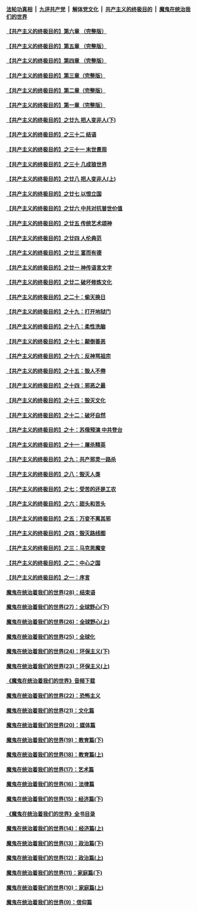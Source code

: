 ####  [法轮功真相](../../../../basic/blob/master/README.md?t=04031430) &nbsp;|&nbsp; [九评共产党](../../../../9ping.md/blob/master/README.md?t=04031430) &nbsp;|&nbsp; [解体党文化](../../../../jtdwh.md/blob/master/README.md?t=04031430)  &nbsp;|&nbsp; [共产主义的终极目的](../../../../gczydzjmd.md/blob/master/README.md?t=04031430) &nbsp;|&nbsp; [魔鬼在统治我们的世界](../../../../mgztzwmdsj.md/blob/master/README.md?t=04031430) 

#### [【共产主义的终极目的】第六章 （完整版）](../pages/nsc422/n11428913.md?t=04031430) 

#### [【共产主义的终极目的】第五章 （完整版）](../pages/nsc422/n11428912.md?t=04031430) 

#### [【共产主义的终极目的】第四章 （完整版）](../pages/nsc422/n11428907.md?t=04031430) 

#### [【共产主义的终极目的】第三章（完整版）](../pages/nsc422/n11428848.md?t=04031430) 

#### [【共产主义的终极目的】第二章（完整版）](../pages/nsc422/n11428831.md?t=04031430) 

#### [【共产主义的终极目的】第一章（完整版）](../pages/nsc422/n11417651.md?t=04031430) 

#### [【共产主义的终极目的】之廿九 把人变非人(下)](../pages/nsc422/n11344140.md?t=04031430) 

#### [【共产主义的终极目的】之三十二 结语](../pages/nsc422/n11360535.md?t=04031430) 

#### [【共产主义的终极目的】之三十一 末世景观](../pages/nsc422/n11351129.md?t=04031430) 

#### [【共产主义的终极目的】之三十 几成狼世界](../pages/nsc422/n11348280.md?t=04031430) 

#### [【共产主义的终极目的】之廿八 把人变非人(上)](../pages/nsc422/n11340492.md?t=04031430) 

#### [【共产主义的终极目的】之廿七 以恨立国](../pages/nsc422/n11336944.md?t=04031430) 

#### [【共产主义的终极目的】之廿六 中共对抗普世价值](../pages/nsc422/n11324785.md?t=04031430) 

#### [【共产主义的终极目的】之廿五 传统艺术颂神](../pages/nsc422/n11296396.md?t=04031430) 

#### [【共产主义的终极目的】之廿四 人伦典范](../pages/nsc422/n11296397.md?t=04031430) 

#### [【共产主义的终极目的】之廿三 富而有德](../pages/nsc422/n11283598.md?t=04031430) 

#### [【共产主义的终极目的】之廿一 神传语言文字](../pages/nsc422/n11263265.md?t=04031430) 

#### [【共产主义的终极目的】之廿二 破坏修炼文化](../pages/nsc422/n11245728.md?t=04031430) 

#### [【共产主义的终极目的】之二十：偷天换日](../pages/nsc422/n11238846.md?t=04031430) 

#### [【共产主义的终极目的】之十九：打开地狱门](../pages/nsc422/n11206376.md?t=04031430) 

#### [【共产主义的终极目的】之十八：柔性洗脑](../pages/nsc422/n11199994.md?t=04031430) 

#### [【共产主义的终极目的】之十七：颠倒善恶](../pages/nsc422/n11179782.md?t=04031430) 

#### [【共产主义的终极目的】之十六：反神骂祖宗](../pages/nsc422/n11166798.md?t=04031430) 

#### [【共产主义的终极目的】之十五：毁人不倦](../pages/nsc422/n11166792.md?t=04031430) 

#### [【共产主义的终极目的】之十四：邪恶之最](../pages/nsc422/n11150249.md?t=04031430) 

#### [【共产主义的终极目的】之十三：毁灭文化](../pages/nsc422/n11135227.md?t=04031430) 

#### [【共产主义的终极目的】之十二：破坏自然](../pages/nsc422/n11135214.md?t=04031430) 

#### [【共产主义的终极目的】之十：苏俄预演 中共登台](../pages/nsc422/n11118424.md?t=04031430) 

#### [【共产主义的终极目的】之十一：屠杀精英](../pages/nsc422/n11118442.md?t=04031430) 

#### [【共产主义的终极目的】之九：共产邪灵一路杀](../pages/nsc422/n11114139.md?t=04031430) 

#### [【共产主义的终极目的】之八：毁灭人类](../pages/nsc422/n11108503.md?t=04031430) 

#### [【共产主义的终极目的】之七：受苦的还是工农](../pages/nsc422/n11101809.md?t=04031430) 

#### [【共产主义的终极目的】之六：甜头和苦头](../pages/nsc422/n11096971.md?t=04031430) 

#### [【共产主义的终极目的】之五：万变不离其邪](../pages/nsc422/n11091285.md?t=04031430) 

#### [【共产主义的终极目的】之四：毁灭路线图](../pages/nsc422/n11086284.md?t=04031430) 

#### [【共产主义的终极目的】之三：马克思魔变](../pages/nsc422/n11061941.md?t=04031430) 

#### [【共产主义的终极目的】之二：中心之国](../pages/nsc422/n11047728.md?t=04031430) 

#### [【共产主义的终极目的】之一：序言](../pages/nsc422/n11086077.md?t=04031430) 

#### [魔鬼在统治着我们的世界(28)：结束语](../pages/nsc422/n10936246.md?t=04031430) 

#### [魔鬼在统治着我们的世界(27)：全球野心(下)](../pages/nsc422/n10928319.md?t=04031430) 

#### [魔鬼在统治着我们的世界(26)：全球野心(上)](../pages/nsc422/n10900318.md?t=04031430) 

#### [魔鬼在统治着我们的世界(25)：全球化](../pages/nsc422/n10788205.md?t=04031430) 

#### [魔鬼在统治着我们的世界(24)：环保主义(下)](../pages/nsc422/n10695307.md?t=04031430) 

#### [魔鬼在统治着我们的世界(23)：环保主义(上)](../pages/nsc422/n10688613.md?t=04031430) 

#### [《魔鬼在统治着我们的世界》音频下载](../pages/nsc422/n10635553.md?t=04031430) 

#### [魔鬼在统治着我们的世界(22)：恐怖主义](../pages/nsc422/n10614727.md?t=04031430) 

#### [魔鬼在统治着我们的世界(21)：文化篇](../pages/nsc422/n10597706.md?t=04031430) 

#### [魔鬼在统治着我们的世界(20)：媒体篇](../pages/nsc422/n10586579.md?t=04031430) 

#### [魔鬼在统治着我们的世界(19)：教育篇(下)](../pages/nsc422/n10564808.md?t=04031430) 

#### [魔鬼在统治着我们的世界(18)：教育篇(上)](../pages/nsc422/n10526970.md?t=04031430) 

#### [魔鬼在统治着我们的世界(17)：艺术篇](../pages/nsc422/n10499093.md?t=04031430) 

#### [魔鬼在统治着我们的世界(16)：法律篇](../pages/nsc422/n10485969.md?t=04031430) 

#### [魔鬼在统治着我们的世界(15)：经济篇(下)](../pages/nsc422/n10469975.md?t=04031430) 

#### [《魔鬼在统治着我们的世界》全书目录](../pages/nsc422/n10464261.md?t=04031430) 

#### [魔鬼在统治着我们的世界(14)：经济篇(上)](../pages/nsc422/n10457370.md?t=04031430) 

#### [魔鬼在统治着我们的世界(13)：政治篇(下)](../pages/nsc422/n10448270.md?t=04031430) 

#### [魔鬼在统治着我们的世界(12)：政治篇(上)](../pages/nsc422/n10444576.md?t=04031430) 

#### [魔鬼在统治着我们的世界(11)：家庭篇(下)](../pages/nsc422/n10440961.md?t=04031430) 

#### [魔鬼在统治着我们的世界(10)：家庭篇(上)](../pages/nsc422/n10435448.md?t=04031430) 

#### [魔鬼在统治着我们的世界(9)：信仰篇](../pages/nsc422/n10432159.md?t=04031430) 

